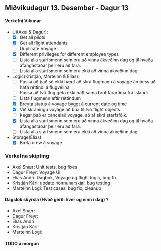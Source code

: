 ## Miðvikudagur 13. Desember - Dagur 13

#### Verkefni Vikunar

- UI(Axel & Dagur):
  - [X] Get all pilots
  - [X] Get all flight attendants
  - [ ] Duplicate Voyage
  - [X] Different privileges for different employee types
  - [ ] Lista alla starfsmenn sem eru að vinna ákveðinn dag og til hvaða áfangastaðar þeir eru að fara.
  - [ ] Lista alla starfsmenn sem eru ekki að vinna ákveðinn dag.

- Logic(Kristján, Marteinn & Elías):
  - [ ] Passa að það sé ekki hægt að skrá flugmann á voyage án þess að hafa réttindi á flugvélina
  - [ ] Passa að tvö flug geta ekki haft sama brottfarartíma frá íslandi
  - [ ] Lista flugmenn eftir réttindum
  - [X] Breyta status á voyage byggt á current date og time
  - [X] Við skráningu voyage að búa til tvö flight objects
  - [ ] Þegar það er cancelað voyage, að af skrá starfsfólk.
  - [X] Lista alla starfsmenn sem eru að vinna ákveðinn dag og til hvaða áfangastaðar þeir eru að fara.
  - [ ] Lista alla starfsmenn sem eru ekki að vinna ákveðinn dag.

- Storage(Elías):
  - [X] Bæta crew á voyage

### Verkefna skipting
- Axel Snær: Unit tests, bug fixes
- Dagur Freyr: Voyage UI
- Elías Andri: Dagbók, Voyage og flight logic, bug fix
- Kristján Kári: update hönnunarskjal, bug testing
- Marteinn Logi: Test cases, bug fix, cleanup

#### Dagslok skýrsla (Hvað gerði hver og einn í dag) ?

- Axel Snær: 
- Dagur Freyr: 
- Elías Andri: 
- Kristján Kári: 
- Marteinn Logi: 

#### TODO á morgun
